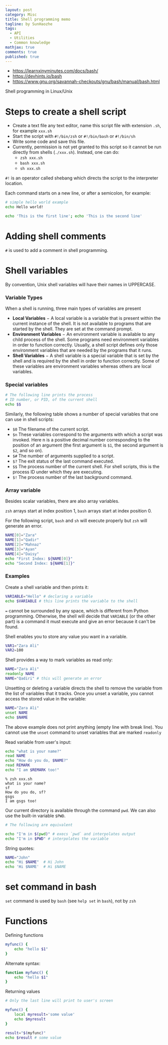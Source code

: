 ```yaml
---
layout: post
category: Misc     
title: Shell programming memo 
tagline: by SunHaozhe
tags: 
  - API  
  - Utilities 
  - Common knowledge
mathjax: true
comments: true
published: true
---
```


* https://learnxinyminutes.com/docs/bash/
* https://devhints.io/bash 
* https://www.gnu.org/savannah-checkouts/gnu/bash/manual/bash.html 


Shell programming in Linux/Unix

# Steps to create a shell script

* Create a text file any text editor, name this script file with extension `.sh`, for example `xxx.sh`
* Start the script with `#!/bin/zsh` or `#!/bin/bash` or `#!/bin/sh` 
* Write some code and save this file. 
* Currently, permission is not yet granted to this script so it cannot be run directly from shells (`./xxx.sh`). Instead, one can do:
  * `zsh xxx.sh`
  * `bash xxx.sh`
  * `sh xxx.sh` 




`#!` is an operator called shebang which directs the script to the interpreter location. 

Each command starts on a new line, or after a semicolon, for example:

```zsh
# simple hello world example
echo Hello world!
```

```zsh
echo 'This is the first line'; echo 'This is the second line'
```



# Adding shell comments

`#` is used to add a comment in shell programming.


# Shell variables

By convention, Unix shell variables will have their names in UPPERCASE.

### Variable Types

When a shell is running, three main types of variables are present

* **Local Variables** − A local variable is a variable that is present within the current instance of the shell. It is not available to programs that are started by the shell. They are set at the command prompt.
* **Environment Variables** − An environment variable is available to any child process of the shell. Some programs need environment variables in order to function correctly. Usually, a shell script defines only those environment variables that are needed by the programs that it runs.
* **Shell Variables** − A shell variable is a special variable that is set by the shell and is required by the shell in order to function correctly. Some of these variables are environment variables whereas others are local variables.

### Special variables

```zsh
# The following line prints the process 
# ID number, or PID, of the current shell 
echo $$ 
```

Similarly, the following table shows a number of special variables that one can use in shell scripts:

* `$0` The filename of the current script.
* `$n` These variables correspond to the arguments with which a script was invoked. Here n is a positive decimal number corresponding to the position of an argument (the first argument is `$1`, the second argument is `$2`, and so on).
* `$#` The number of arguments supplied to a script.
* `$?` The exit status of the last command executed.
* `$$` The process number of the current shell. For shell scripts, this is the process ID under which they are executing.
* `$!` The process number of the last background command. 


### Array variable

Besides scalar variables, there are also array variables.

`zsh` arrays start at index position 1, `bash` arrays start at index position 0.

For the following script, `bash` and `sh` will execute properly but `zsh` will generate an error.

```bash
NAME[0]="Zara"
NAME[1]="Qadir"
NAME[2]="Mahnaz"
NAME[3]="Ayan"
NAME[4]="Daisy"
echo "First Index: ${NAME[0]}"
echo "Second Index: ${NAME[1]}"
```



### Examples

Create a shell variable and then prints it: 

```zsh
VARIABLE="Hello" # declaring a variable
echo $VARIABLE # this line prints the variable to the shell 
```

`=` cannot be surrounded by any space, which is different from Python programming. Otherwise, the shell will decide that `VARIABLE` (or the other part) is a command it must execute and give an error because it can't be found. 


Shell enables you to store any value you want in a variable. 

```zsh
VAR1="Zara Ali"
VAR2=100 
```

Shell provides a way to mark variables as read only:

```zsh
NAME="Zara Ali"
readonly NAME
NAME="Qadiri" # this will generate an error 
```

Unsetting or deleting a variable directs the shell to remove the variable from the list of variables that it tracks. Once you unset a variable, you cannot access the stored value in the variable:

```zsh
NAME="Zara Ali"
unset NAME
echo $NAME
```

The above example does not print anything (empty line with break line). You cannot use the `unset` command to unset variables that are marked `readonly`


Read variable from user's input: 

```zsh
echo "what is your name?"
read NAME
echo "How do you do, $NAME?"
read REMARK
echo "I am $REMARK too!"
```

```
% zsh xxx.sh
what is your name?
sf
How do you do, sf?
gsgs
I am gsgs too!
```

Our current directory is available through the command `pwd`. We can also use the built-in variable `$PWD`. 

```bash
# The following are equivalent

echo "I'm in $(pwd)" # execs `pwd` and interpolates output
echo "I'm in $PWD" # interpolates the variable
```

String quotes:

```bash
NAME="John"
echo "Hi $NAME"  # Hi John
echo 'Hi $NAME'  # Hi $NAME
```

# set command in bash 

`set` command is used by `bash` (see `help set` in `bash`), not by `zsh` 



# Functions

Defining functions

```bash
myfunc() {
    echo "hello $1"
}
```

Alternate syntax:

```bash
function myfunc() {
    echo "hello $1"
}
```

Returning values

```bash
# Only the last line will print to user's screen 

myfunc() {
    local myresult='some value'
    echo $myresult
}

result="$(myfunc)" 
echo $result # some value 
```

























































